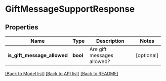 # GiftMessageSupportResponse

## Properties
Name | Type | Description | Notes
------------ | ------------- | ------------- | -------------
**is_gift_message_allowed** | **bool** | Are gift messages allowed? | [optional] 

[[Back to Model list]](../README.md#documentation-for-models) [[Back to API list]](../README.md#documentation-for-api-endpoints) [[Back to README]](../README.md)


